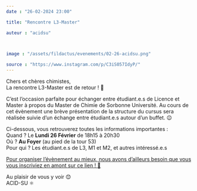 ```yaml
---
date : "26-02-2024 23:00"

title: "Rencontre L3-Master"

auteur : "acidsu" 

 

image : "/assets/fildactus/evenements/02-26-acidsu.png"

source : "https://www.instagram.com/p/C3iS057IdyP/"
---
```


Chers et chères chimistes,  
La rencontre L3-Master est de retour ! 🥳

C’est l’occasion parfaite pour échanger entre étudiant.e.s de Licence et Master à propos du Master de Chimie de Sorbonne Université. Au cours de cet évènement une brève présentation de la structure du cursus sera réalisée suivie d’un échange entre étudiant.e.s autour d’un buffet. 😉

Ci-dessous, vous retrouverez toutes les informations importantes :  
Quand ? Le __Lundi 26 Février__ de 18h15 à 20h30  
Où ? __Au Foyer__ (au pied de la tour 53)  
Pour qui ? Les étudiant.e.s de L3, M1 et M2, et autres intéressé.e.s

[Pour organiser l’évènement au mieux, nous avons d’ailleurs besoin que vous vous inscriviez en amont sur ce lien ! 🔗](https://docs.google.com/forms/d/e/1FAIpQLSdfAaTMzWNXERJHSyDmaHkvxstLV7hv0cjGs-O5Y3aaSu0mOQ/viewform)

Au plaisir de vous y voir 😊  
ACID-SU ⚛️
